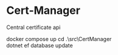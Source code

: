# Cert-Manager
Central certificate api
 
docker compose up
cd .\src\CertManager\
dotnet ef database update
